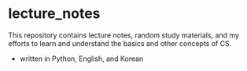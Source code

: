 # lecture_notes

This repository contains lecture notes, random study materials, and my efforts to learn and understand the basics and other concepts of CS.

* written in Python, English, and Korean
